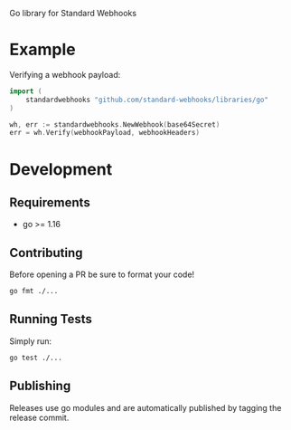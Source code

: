 Go library for Standard Webhooks

# Example

Verifying a webhook payload:

```go
import (
    standardwebhooks "github.com/standard-webhooks/libraries/go"
)

wh, err := standardwebhooks.NewWebhook(base64Secret)
err = wh.Verify(webhookPayload, webhookHeaders)
```

# Development

## Requirements

 - go >= 1.16

## Contributing

Before opening a PR be sure to format your code!

```sh
go fmt ./...
```

## Running Tests

Simply run:

```sh
go test ./...
```

## Publishing

Releases use go modules and are automatically published by tagging the release commit.
